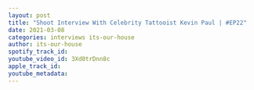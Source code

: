 ```yaml
---
layout: post
title: "Shoot Interview With Celebrity Tattooist Kevin Paul | #EP22"
date: 2021-03-08
categories: interviews its-our-house
author: its-our-house
spotify_track_id: 
youtube_video_id: 3Xd0trDnn8c
apple_track_id: 
youtube_metadata: 
---
```

